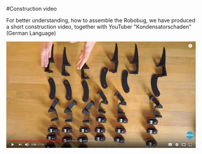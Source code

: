 #Construction video

For better understanding, how to assemble the Robobug, we have produced a short construction video, together with YouTuber "Kondensatorschaden" (German Language)

[![Construction video](../../images/robobug-hexapod/construction_video.png)](https://www.youtube.com/watch?v=oECkv0aL1UY)



